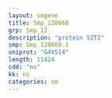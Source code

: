 ```yaml
---
layout: smgene
title: Smp_128660
grp: Smp_12
description: "protein SZT2"
smp: Smp_128660.1
uniprot: "G4VS14"
length: 11424
cdd: "ns"
kk: ns
categories: sm
---
```

